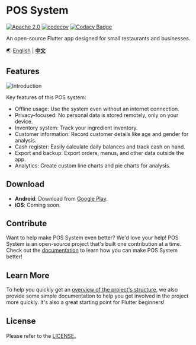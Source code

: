 # POS System

[![Apache 2.0](https://img.shields.io/github/license/nebula-plugins/gradle-netflixoss-project-plugin.svg)](http://www.apache.org/licenses/LICENSE-2.0)
[![codecov](https://codecov.io/gh/evan361425/flutter-pos-system/branch/master/graph/badge.svg?token=KCMZRMU47V)](https://codecov.io/gh/evan361425/flutter-pos-system)
[![Codacy Badge](https://app.codacy.com/project/badge/Grade/a3713a1200f340e78f7209f4a55be993)](https://www.codacy.com/gh/evan361425/flutter-pos-system/dashboard?utm_source=github.com&utm_medium=referral&utm_content=evan361425/flutter-pos-system&utm_campaign=Badge_Grade)

An open-source Flutter app designed for small restaurants and businesses.

🌏
[English](https://evan361425.github.io/flutter-pos-system/en/) |
[**中文**](https://evan361425.github.io/flutter-pos-system/zh/)

## Features

![Introduction](https://evan361425.github.io/flutter-pos-system/images/index-introduction.png)

Key features of this POS system:

- Offline usage: Use the system even without an internet connection.
- Privacy-focused: No personal data is stored remotely, only on your device.
- Inventory system: Track your ingredient inventory.
- Customer information: Record customer details like age and gender for analysis.
- Cash register: Easily calculate daily balances and track cash on hand.
- Export and backup: Export orders, menus, and other data outside the app.
- Analytics: Create custom line charts and pie charts for analysis.

## Download

- **Android**: Download from [Google Play](https://play.google.com/store/apps/details?id=com.evanlu.possystem).
- **iOS**: Coming soon.

## Contribute

Want to help make POS System even better? We'd love your help!
POS System is an open-source project that's built one contribution at a time.
Check out the [documentation](https://evan361425.github.io/flutter-pos-system/about/contribute)
to learn how you can make POS System better!

## Learn More

To help you quickly get an [overview of the project's structure](https://evan361425.github.io/flutter-pos-system/about/structure),
we also provide some simple documentation to help you
get involved in the project more quickly.
It's also a great starting point for Flutter beginners!

## License

Please refer to the [LICENSE](LICENSE)。
